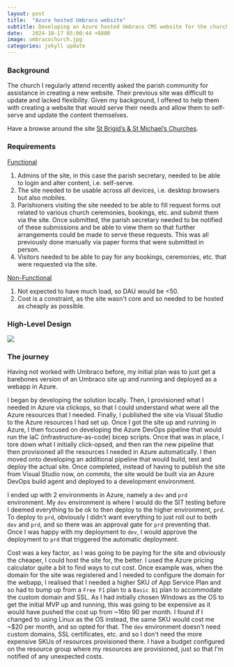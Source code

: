 ```yaml
---
layout: post
title:  "Azure hosted Umbraco website"
subtitle: Developing an Azure hosted Umbraco CMS website for the church I attend.
date:   2024-10-17 05:00:44 +0800
image: umbracochurch.jpg
categories: jekyll update
---
```

### Background
The church I regularly attend recently asked the parish community for assistance in creating a new website. Their previous site was difficult to update and lacked flexibility. Given my background, I offered to help them with creating a website that would serve their needs and allow them to self-serve and update the content themselves.

Have a browse around the site <a href="https://stbrigidsmidland.com.au/" target="_blank">St Brigid’s & St Michael’s Churches</a>.

### Requirements
<ins>Functional</ins>
1. Admins of the site, in this case the parish secretary, needed to be able to login and alter content, i.e. self-serve.
1. The site needed to be usable across all devices, i.e. desktop browsers but also mobiles.
1. Parishioners visiting the site needed to be able to fill request forms out related to various church ceremonies, bookings, etc. and submit them via the site. Once submitted, the parish secretary needed to be notified of these submissions and be able to view them so that further arrangements could be made to serve these requests. This was all previously done manually via paper forms that were submitted in person.
1. Visitors needed to be able to pay for any bookings, ceremonies, etc. that were requested via the site.

<ins>Non-Functional</ins>
1. Not expected to have much load, so DAU would be <50.
1. Cost is a constraint, as the site wasn't core and so needed to be hosted as cheaply as possible.

### High-Level Design
<img class="img-fluid" src="../../../../../assets/images/umbraco_church_diagram.png" />

### The journey
Having not worked with Umbraco before, my initial plan was to just get a barebones version of an Umbraco site up and running and deployed as a webapp in Azure. 

I began by developing the solution locally. Then, I provisioned what I needed in Azure via clickops, so that I could understand what were all the Azure resources that I needed. Finally, I published the site via Visual Studio to the Azure resources I had set up. Once I got the site up and running in Azure, I then focused on developing the Azure DevOps pipeline that would run the IaC (infrastructure-as-code) bicep scripts. Once that was in place, I tore down what I initially click-opsed, and then ran the new pipeline that then provisioned all the resources I needed in Azure automatically. I then moved onto developing an additional pipeline that would build, test and deploy the actual site. Once completed, instead of having to publish the site from Visual Studio now, on commits, the site would be built via an Azure DevOps build agent and deployed to a development environment.

I ended up with 2 environments in Azure, namely a `dev` and `prd` environment. My `dev` environment is where I would do the SIT testing before I deemed everything to be ok to then deploy to the higher environment, `prd`. To deploy to `prd`, obviously I didn't want everything to just roll out to both `dev` and `prd`, and so there was an approval gate for `prd` preventing that. Once I was happy with my deployment to `dev`, I would approve the deployment to `prd` that triggered the automatic deployment.

Cost was a key factor, as I was going to be paying for the site and obviously the cheaper, I could host the site for, the better. I used the Azure pricing calculator quite a bit to find ways to cut cost. Once example was, when the domain for the site was registered and I needed to configure the domain for the webapp, I realised that I needed a higher SKU of App Service Plan and so had to bump up from a `Free F1` plan to a `Basic B1` plan to accommodate the custom domain and SSL. As I had initially chosen Windows as the OS to get the initial MVP up and running, this was going to be expensive as it would have pushed the cost up from ~$16 to ~$90 per month. I found if I changed to using Linux as the OS instead, the same SKU would cost me ~$20 per month, and so opted for that. The `dev` environment doesn't need custom domains, SSL certificates, etc. and so I don't need the more expensive SKUs of resources provisioned there. I have a budget configured on the resource group where my resources are provisioned, just so that I'm notified of any unexpected costs.
